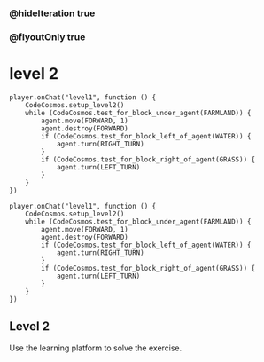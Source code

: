 ### @hideIteration true
### @flyoutOnly true
# level 2
```blocks
player.onChat("level1", function () {
    CodeCosmos.setup_level2()
    while (CodeCosmos.test_for_block_under_agent(FARMLAND)) {
        agent.move(FORWARD, 1)
        agent.destroy(FORWARD)
        if (CodeCosmos.test_for_block_left_of_agent(WATER)) {
            agent.turn(RIGHT_TURN)
        }
        if (CodeCosmos.test_for_block_right_of_agent(GRASS)) {
            agent.turn(LEFT_TURN)
        }
    }
})
```

```template
player.onChat("level1", function () {
    CodeCosmos.setup_level2()
    while (CodeCosmos.test_for_block_under_agent(FARMLAND)) {
        agent.move(FORWARD, 1)
        agent.destroy(FORWARD)
        if (CodeCosmos.test_for_block_left_of_agent(WATER)) {
            agent.turn(RIGHT_TURN)
        }
        if (CodeCosmos.test_for_block_right_of_agent(GRASS)) {
            agent.turn(LEFT_TURN)
        }
    }
})
```

## Level 2

Use the learning platform to solve the exercise.
